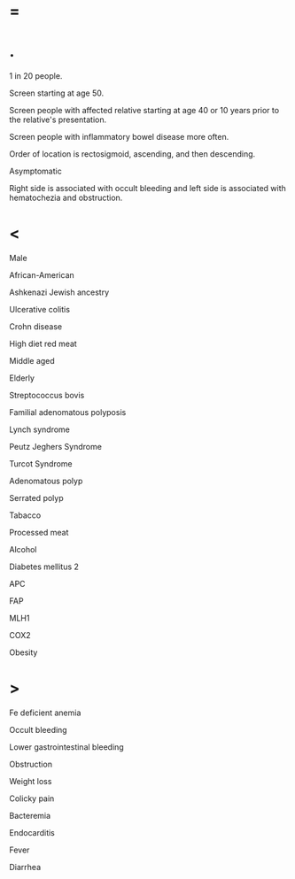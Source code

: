 # =

# .

1 in 20 people.

Screen starting at age 50.

Screen people with affected relative starting at age 40 or 10 years prior to the relative's presentation.

Screen people with inflammatory bowel disease more often.

Order of location is rectosigmoid, ascending, and then descending.

Asymptomatic

Right side is associated with occult bleeding and left side is associated with hematochezia and obstruction.

# <

Male

African-American

Ashkenazi Jewish ancestry

Ulcerative colitis

Crohn disease

High diet red meat

Middle aged

Elderly

Streptococcus bovis

Familial adenomatous polyposis

Lynch syndrome

Peutz Jeghers Syndrome

Turcot Syndrome

Adenomatous polyp

Serrated polyp

Tabacco

Processed meat

Alcohol

Diabetes mellitus 2

APC

FAP

MLH1

COX2

Obesity

# >

Fe deficient anemia

Occult bleeding

Lower gastrointestinal bleeding

Obstruction

Weight loss

Colicky pain

Bacteremia

Endocarditis

Fever

Diarrhea
